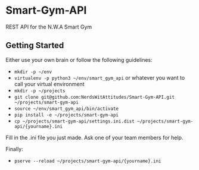 # Smart-Gym-API
REST API for the N.W.A Smart Gym

Getting Started
---------------

Either use your own brain or follow the following guidelines:

- `mkdir -p ~/env`
- `virtualenv -p python3 ~/env/smart_gym_api` or whatever you want to call your virtual environment
- `mkdir -p ~/projects`
- `git clone git@github.com:NerdsWitAttitudes/Smart-Gym-API.git ~/projects/smart-gym-api`
- `source ~/env/smart_gym_api/bin/activate`
- `pip install -e ~/projects/smart-gym-api`
- `cp ~/projects/smart-gym-api/settings.ini.dist ~/projects/smart-gym-api/{yourname}.ini`

Fill in the .ini file you just made. Ask one of your team members for help.

Finally:
- `pserve --reload ~/projects/smart-gym-api/{yourname}.ini`
